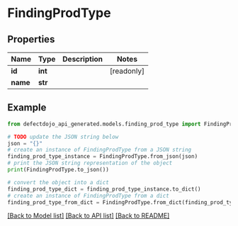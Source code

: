 # FindingProdType


## Properties

Name | Type | Description | Notes
------------ | ------------- | ------------- | -------------
**id** | **int** |  | [readonly] 
**name** | **str** |  | 

## Example

```python
from defectdojo_api_generated.models.finding_prod_type import FindingProdType

# TODO update the JSON string below
json = "{}"
# create an instance of FindingProdType from a JSON string
finding_prod_type_instance = FindingProdType.from_json(json)
# print the JSON string representation of the object
print(FindingProdType.to_json())

# convert the object into a dict
finding_prod_type_dict = finding_prod_type_instance.to_dict()
# create an instance of FindingProdType from a dict
finding_prod_type_from_dict = FindingProdType.from_dict(finding_prod_type_dict)
```
[[Back to Model list]](../README.md#documentation-for-models) [[Back to API list]](../README.md#documentation-for-api-endpoints) [[Back to README]](../README.md)



